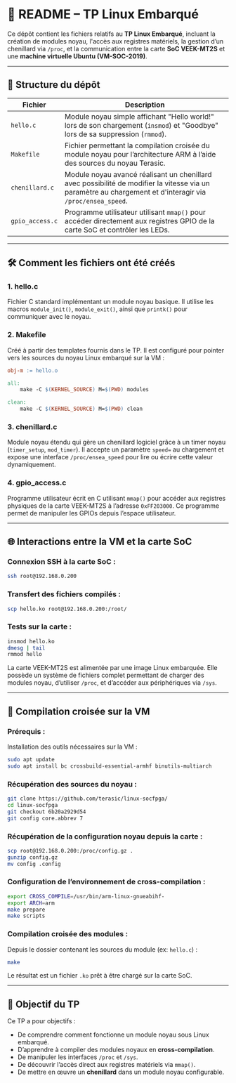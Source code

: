 # 🧾 README – TP Linux Embarqué

Ce dépôt contient les fichiers relatifs au **TP Linux Embarqué**, incluant la création de modules noyau, l'accès aux registres matériels, la gestion d’un chenillard via `/proc`, et la communication entre la carte **SoC VEEK-MT2S** et une **machine virtuelle Ubuntu (VM-SOC-2019)**.

---

## 📁 Structure du dépôt

| Fichier | Description |
|--------|-------------|
| `hello.c` | Module noyau simple affichant "Hello world!" lors de son chargement (`insmod`) et "Goodbye" lors de sa suppression (`rmmod`). |
| `Makefile` | Fichier permettant la compilation croisée du module noyau pour l’architecture ARM à l’aide des sources du noyau Terasic. |
| `chenillard.c` | Module noyau avancé réalisant un chenillard avec possibilité de modifier la vitesse via un paramètre au chargement et d'interagir via `/proc/ensea_speed`. |
| `gpio_access.c` | Programme utilisateur utilisant `mmap()` pour accéder directement aux registres GPIO de la carte SoC et contrôler les LEDs. |

---

## 🛠️ Comment les fichiers ont été créés

### 1. **hello.c**
Fichier C standard implémentant un module noyau basique. Il utilise les macros `module_init()`, `module_exit()`, ainsi que `printk()` pour communiquer avec le noyau.

### 2. **Makefile**
Créé à partir des templates fournis dans le TP. Il est configuré pour pointer vers les sources du noyau Linux embarqué sur la VM :
```makefile
obj-m := hello.o

all:
    make -C $(KERNEL_SOURCE) M=$(PWD) modules

clean:
    make -C $(KERNEL_SOURCE) M=$(PWD) clean
```

### 3. **chenillard.c**
Module noyau étendu qui gère un chenillard logiciel grâce à un timer noyau (`timer_setup`, `mod_timer`). Il accepte un paramètre `speed=` au chargement et expose une interface `/proc/ensea_speed` pour lire ou écrire cette valeur dynamiquement.

### 4. **gpio_access.c**
Programme utilisateur écrit en C utilisant `mmap()` pour accéder aux registres physiques de la carte VEEK-MT2S à l’adresse `0xFF203000`. Ce programme permet de manipuler les GPIOs depuis l’espace utilisateur.

---

## 🌐 Interactions entre la VM et la carte SoC

### Connexion SSH à la carte SoC :
```bash
ssh root@192.168.0.200
```

### Transfert des fichiers compilés :
```bash
scp hello.ko root@192.168.0.200:/root/
```

### Tests sur la carte :
```bash
insmod hello.ko
dmesg | tail
rmmod hello
```

La carte VEEK-MT2S est alimentée par une image Linux embarquée. Elle possède un système de fichiers complet permettant de charger des modules noyau, d’utiliser `/proc`, et d’accéder aux périphériques via `/sys`.

---

## 🔀 Compilation croisée sur la VM

### Prérequis :
Installation des outils nécessaires sur la VM :
```bash
sudo apt update
sudo apt install bc crossbuild-essential-armhf binutils-multiarch
```

### Récupération des sources du noyau :
```bash
git clone https://github.com/terasic/linux-socfpga/
cd linux-socfpga
git checkout 6b20a2929d54
git config core.abbrev 7
```

### Récupération de la configuration noyau depuis la carte :
```bash
scp root@192.168.0.200:/proc/config.gz .
gunzip config.gz
mv config .config
```

### Configuration de l’environnement de cross-compilation :
```bash
export CROSS_COMPILE=/usr/bin/arm-linux-gnueabihf-
export ARCH=arm
make prepare
make scripts
```

### Compilation croisée des modules :
Depuis le dossier contenant les sources du module (ex: `hello.c`) :
```bash
make
```

Le résultat est un fichier `.ko` prêt à être chargé sur la carte SoC.

---

## 🧪 Objectif du TP

Ce TP a pour objectifs :
- De comprendre comment fonctionne un module noyau sous Linux embarqué.
- D’apprendre à compiler des modules noyaux en **cross-compilation**.
- De manipuler les interfaces `/proc` et `/sys`.
- De découvrir l’accès direct aux registres matériels via `mmap()`.
- De mettre en œuvre un **chenillard** dans un module noyau configurable.

